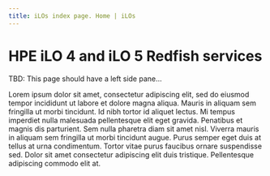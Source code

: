 ```yaml
---
title: iLOs index page. Home | iLOs
---
```


# HPE iLO 4 and iLO 5 Redfish services

TBD: This page should have a left side pane...

Lorem ipsum dolor sit amet, consectetur adipiscing elit, sed do eiusmod tempor incididunt ut labore et dolore magna aliqua. Mauris in aliquam sem fringilla ut morbi tincidunt. Id nibh tortor id aliquet lectus. Mi tempus imperdiet nulla malesuada pellentesque elit eget gravida. Penatibus et magnis dis parturient. Sem nulla pharetra diam sit amet nisl. Viverra mauris in aliquam sem fringilla ut morbi tincidunt augue. Purus semper eget duis at tellus at urna condimentum. Tortor vitae purus faucibus ornare suspendisse sed. Dolor sit amet consectetur adipiscing elit duis tristique. Pellentesque adipiscing commodo elit at.

